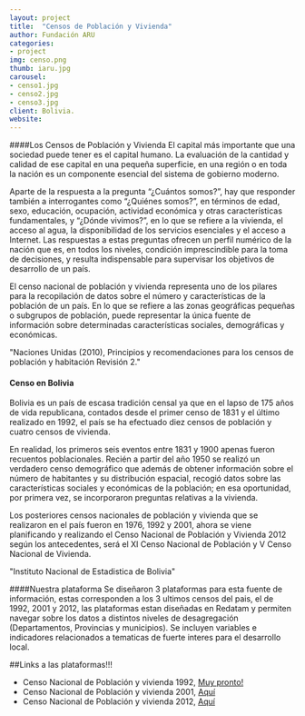 ```yaml
---
layout: project
title:  "Censos de Población y Vivienda"
author: Fundación ARU
categories:
- project
img: censo.png
thumb: iaru.jpg
carousel:
- censo1.jpg
- censo2.jpg
- censo3.jpg
client: Bolivia.
website: 
---
```

####Los Censos de Población y Vivienda
El capital más importante que una sociedad puede tener es el capital humano. La evaluación de la cantidad y calidad de ese capital en una pequeña superficie, en una región o en toda la nación es un componente esencial del sistema de gobierno moderno.

Aparte de la respuesta a la pregunta “¿Cuántos somos?”, hay que responder también a interrogantes como “¿Quiénes somos?”, en términos de edad, sexo, educación, ocupación, actividad económica y otras características fundamentales, y “¿Dónde vivimos?”,
en lo que se refiere a la vivienda, el acceso al agua, la disponibilidad de los servicios esenciales y el acceso a Internet. Las respuestas a estas preguntas ofrecen un perfil numérico de la nación que es, en todos los niveles, condición imprescindible para la toma de decisiones, y resulta indispensable para supervisar los objetivos de desarrollo de un país.

El censo nacional de población y vivienda representa uno de los pilares para la recopilación de datos sobre el número y características de la población de un país. En lo que se refiere a las zonas geográficas pequeñas o subgrupos
de población, puede representar la única fuente de información sobre determinadas características sociales, demográficas y económicas.

"Naciones Unidas (2010), Principios y recomendaciones para los censos de población y habitación Revisión 2."

#### Censo en Bolivia
Bolivia es un país de escasa tradición censal ya que en el lapso de 175 años de vida republicana, contados desde el primer censo de 1831 y el último realizado en 1992, el país se ha efectuado diez censos de población y cuatro censos de vivienda.

En realidad, los primeros seis eventos entre 1831 y 1900 apenas fueron recuentos poblacionales. Recién a partir del año 1950 se realizó un verdadero censo demográfico que además de obtener información sobre el número de habitantes y su distribución espacial, recogió datos sobre las características sociales y económicas de la población; en esa oportunidad, por primera vez, se incorporaron preguntas relativas a la vivienda.

Los posteriores censos nacionales de población y vivienda que se realizaron en el país fueron en 1976, 1992 y 2001, ahora se viene planificando y realizando el Censo Nacional de Población y Vivienda 2012 según los antecedentes, será el XI Censo Nacional de Población y V Censo Nacional de Vivienda.

"Instituto Nacional de Estadistica de Bolivia"

####Nuestra plataforma
Se diseñaron 3 plataformas para esta fuente de información, estas corresponden a los 3 ultimos censos del pais, el de 1992, 2001 y 2012, las plataformas estan diseñadas en Redatam y permiten navegar sobre los datos a distintos niveles de desagregación (Departamentos, Provincias y municipios). Se incluyen variables e indicadores relacionados a tematicas de fuerte interes para el desarrollo local.

##Links a las plataformas!!!

* Censo Nacional de Población y vivienda 1992, [Muy pronto!]()
* Censo Nacional de Población y vivienda 2001, [Aquí](http://aru.noip.me/cgibin/RpWebEngine.exe/PortalAction?&MODE=MAIN&BASE=CS2001&MAIN=WebServerMain.inl)
* Censo Nacional de Población y vivienda 2012, [Aquí](http://aru.noip.me/cgibin/RpWebEngine.exe/PortalAction?&MODE=MAIN&BASE=CS2012&MAIN=WebServerMain.inl)
